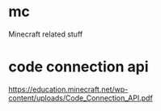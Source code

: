 # mc
Minecraft related stuff

# code connection api
https://education.minecraft.net/wp-content/uploads/Code_Connection_API.pdf
